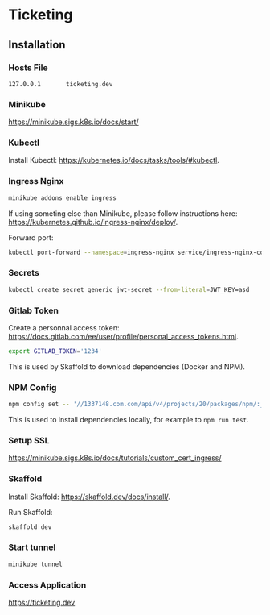# Ticketing

## Installation

### Hosts File

```
127.0.0.1       ticketing.dev
```

### Minikube

https://minikube.sigs.k8s.io/docs/start/

### Kubectl

Install Kubectl: https://kubernetes.io/docs/tasks/tools/#kubectl.

### Ingress Nginx

```bash
minikube addons enable ingress
```

If using someting else than Minikube, please follow instructions here: https://kubernetes.github.io/ingress-nginx/deploy/.

Forward port:

```bash
kubectl port-forward --namespace=ingress-nginx service/ingress-nginx-controller 8080:80
```

### Secrets

```bash
kubectl create secret generic jwt-secret --from-literal=JWT_KEY=asd
```

### Gitlab Token

Create a personnal access token: https://docs.gitlab.com/ee/user/profile/personal_access_tokens.html.

```bash
export GITLAB_TOKEN='1234'
```

This is used by Skaffold to download dependencies (Docker and NPM).

### NPM Config

```bash
npm config set -- '//1337148.com.com/api/v4/projects/20/packages/npm/:_authToken' "<gitlab token>"
```

This is used to install dependencies locally, for example to `npm run test`.

### Setup SSL

https://minikube.sigs.k8s.io/docs/tutorials/custom_cert_ingress/

### Skaffold

Install Skaffold: https://skaffold.dev/docs/install/.

Run Skaffold:

```bash
skaffold dev
```

### Start tunnel

```bash
minikube tunnel
```

### Access Application

https://ticketing.dev
